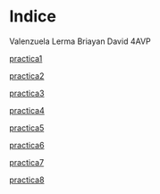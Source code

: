 <h1> Indice </h1>

 Valenzuela Lerma Briayan David 4AVP

<a href="https://briayanvalenzuela.github.io/practica1.html">practica1</a>

<a href="https://briayanvalenzuela.github.io/practica2.html">practica2</a>

<a href="https://briayanvalenzuela.github.io/practica3.html">practica3</a>

<a href="https://briayanvalenzuela.github.io/practica4.html">practica4</a>

<a href="https://briayanvalenzuela.github.io/practica5.html">practica5</a>

<a href="briayanvalenzuela.github.io/practica6.html">practica6</a>

<a href="https://briayanvalenzuela.github.io/carousel.html">practica7</a>

<a href="https://briayanvalenzuela.github.io/practica8.html">practica8</a>
